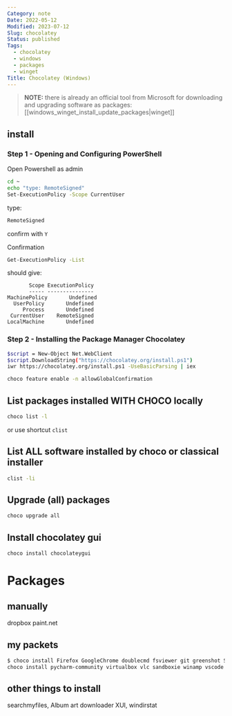 ```yaml
---
Category: note
Date: 2022-05-12
Modified: 2023-07-12
Slug: chocolatey
Status: published
Tags:
  - chocolatey
  - windows
  - packages
  - winget
Title: Chocolatey (Windows)
---
```


> **NOTE:**
> there is already an official tool from Microsoft for downloading and upgrading software as packages: [[windows_winget_install_update_packages|winget]]

## install

### Step 1  -  Opening and Configuring PowerShell

Open Powershell as admin

```sh
cd ~
echo "type: RemoteSigned"
Set-ExecutionPolicy -Scope CurrentUser
```

type:

```sh
RemoteSigned
```

confirm with `Y`

Confirmation

```sh
Get-ExecutionPolicy -List
```

should give:

 ```
        Scope ExecutionPolicy
        ----- ---------------
MachinePolicy       Undefined
   UserPolicy       Undefined
      Process       Undefined
  CurrentUser    RemoteSigned
 LocalMachine       Undefined
```

### Step 2  -  Installing the Package Manager Chocolatey

```sh
$script = New-Object Net.WebClient
$script.DownloadString("https://chocolatey.org/install.ps1")
iwr https://chocolatey.org/install.ps1 -UseBasicParsing | iex
```

```sh
choco feature enable -n allowGlobalConfirmation
```

## List packages installed WITH CHOCO locally

```sh
choco list -l
```

or use shortcut `clist`

## List ALL software installed by choco or classical installer

```sh
clist -li
```

## Upgrade (all) packages

```sh
choco upgrade all
```

## Install chocolatey gui

```
choco install chocolateygui
```

# Packages

## manually

dropbox
paint.net

## my packets

```sh
$ choco install Firefox GoogleChrome doublecmd fsviewer git greenshot SublimeText3 winscp sumatrapdf kitty ccleaner procmon conemu f.lux transmission 
choco install pycharm-community virtualbox vlc sandboxie winamp vscode meld partitionwizard ffmepg cmder defraggler
```

## other things to install

searchmyfiles, Album art downloader XUI, windirstat
